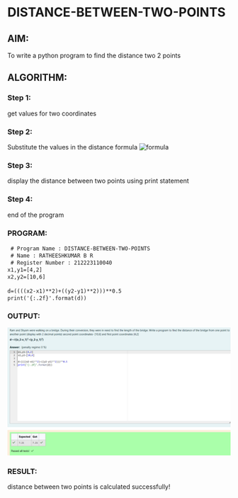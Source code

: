 # DISTANCE-BETWEEN-TWO-POINTS

## AIM:
To write a python program to find the distance two 2 points
## ALGORITHM:
### Step 1: 
get values for two coordinates
### Step 2: 
Substitute the values in the distance formula  ![formula](/formula.JPG)
### Step 3:
display the distance between two points using print statement
### Step 4: 
end of the program
### PROGRAM:
```
 # Program Name : DISTANCE-BETWEEN-TWO-POINTS
 # Name : RATHEESHKUMAR B R
 # Register Number : 212223110040
x1,y1=[4,2]
x2,y2=[10,6]

d=((((x2-x1)**2)+((y2-y1)**2)))**0.5 
print('{:.2f}'.format(d))
```
### OUTPUT:
![alt text](<Screenshot 2024-04-11 160134.png>)
### RESULT:
distance between two points is calculated successfully!
